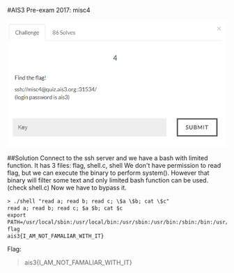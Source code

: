 #AIS3 Pre-exam 2017: misc4

![misc4](misc4.png)

##Solution
Connect to the ssh server and we have a bash with limited function.
It has 3 files: flag, shell.c, shell
We don't have permission to read flag, but we can execute the binary to perform system().
However that binary will filter some text and only limited bash function can be used. (check shell.c)
Now we have to bypass it.

```
> ./shell "read a; read b; read c; \$a \$b; cat \$c"
read a; read b; read c; $a $b; cat $c
export
PATH=/usr/local/sbin:/usr/local/bin:/usr/sbin:/usr/bin:/sbin:/bin:/usr/games:/usr/local/games
flag
ais3{I_AM_NOT_FAMALIAR_WITH_IT}
```

Flag:
>ais3{I_AM_NOT_FAMALIAR_WITH_IT}

